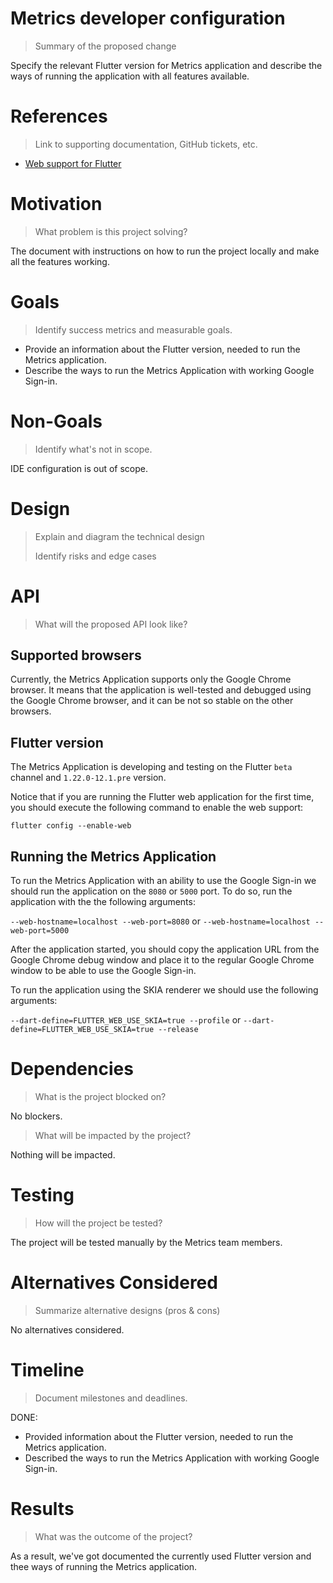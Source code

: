 # Metrics developer configuration

> Summary of the proposed change

Specify the relevant Flutter version for Metrics application and describe the ways of running the application with all features available.

# References

> Link to supporting documentation, GitHub tickets, etc.

- [Web support for Flutter](https://flutter.dev/web)

# Motivation

> What problem is this project solving?

The document with instructions on how to run the project locally and make all the features working.

# Goals

> Identify success metrics and measurable goals.

- Provide an information about the Flutter version, needed to run the Metrics application.
- Describe the ways to run the Metrics Application with working Google Sign-in.

# Non-Goals

> Identify what's not in scope.

IDE configuration is out of scope.

# Design

> Explain and diagram the technical design
>
> Identify risks and edge cases

# API

> What will the proposed API look like?

## Supported browsers

Currently, the Metrics Application supports only the Google Chrome browser. It means that the application is well-tested and debugged using the Google Chrome browser, and it can be not so stable on the other browsers.

## Flutter version

The Metrics Application is developing and testing on the Flutter `beta` channel and `1.22.0-12.1.pre` version.

Notice that if you are running the Flutter web application for the first time, you should execute the following command to enable the web support: 

`flutter config --enable-web`

## Running the Metrics Application

To run the Metrics Application with an ability to use the Google Sign-in we should run the application on the `8080` or `5000` port. To do so, run the application with the the following arguments: 

`--web-hostname=localhost --web-port=8080` or `--web-hostname=localhost --web-port=5000`

After the application started, you should copy the application URL from the Google Chrome debug window and place it to the regular Google Chrome window to be able to use the Google Sign-in.

To run the application using the SKIA renderer we should use the following arguments: 

`--dart-define=FLUTTER_WEB_USE_SKIA=true --profile` or `--dart-define=FLUTTER_WEB_USE_SKIA=true --release`

# Dependencies

> What is the project blocked on?

No blockers.

> What will be impacted by the project?

Nothing will be impacted.

# Testing

> How will the project be tested?

The project will be tested manually by the Metrics team members.

# Alternatives Considered

> Summarize alternative designs (pros & cons)

No alternatives considered.

# Timeline

> Document milestones and deadlines.

DONE:

  - Provided information about the Flutter version, needed to run the Metrics application.
  - Described the ways to run the Metrics Application with working Google Sign-in.    

# Results

> What was the outcome of the project?

As a result, we've got documented the currently used Flutter version and thee ways of running the Metrics application.